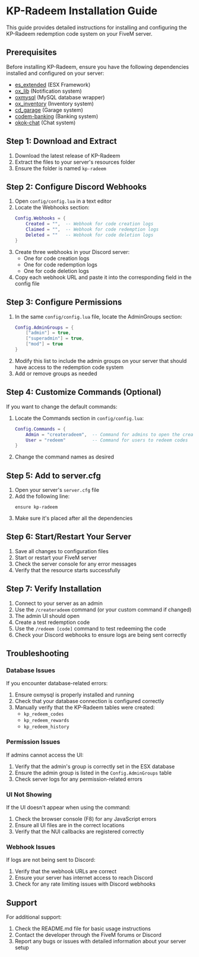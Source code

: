 # KP-Radeem Installation Guide

This guide provides detailed instructions for installing and configuring the KP-Radeem redemption code system on your FiveM server.

## Prerequisites

Before installing KP-Radeem, ensure you have the following dependencies installed and configured on your server:

- [es_extended](https://github.com/esx-framework/esx-legacy) (ESX Framework)
- [ox_lib](https://github.com/overextended/ox_lib) (Notification system)
- [oxmysql](https://github.com/overextended/oxmysql) (MySQL database wrapper)
- [ox_inventory](https://github.com/overextended/ox_inventory) (Inventory system)
- [cd_garage](https://github.com/dsheedes/cd_garage) (Garage system)
- [codem-banking](https://github.com/Codesign-Development/codem-banking) (Banking system)
- [okok-chat](https://okok.tebex.io/package/4724993) (Chat system)

## Step 1: Download and Extract

1. Download the latest release of KP-Radeem
2. Extract the files to your server's resources folder
3. Ensure the folder is named `kp-radeem`

## Step 2: Configure Discord Webhooks

1. Open `config/config.lua` in a text editor
2. Locate the Webhooks section:
   ```lua
   Config.Webhooks = {
       Created = "",  -- Webhook for code creation logs
       Claimed = "",  -- Webhook for code redemption logs
       Deleted = ""   -- Webhook for code deletion logs
   }
   ```
3. Create three webhooks in your Discord server:
   - One for code creation logs
   - One for code redemption logs
   - One for code deletion logs
4. Copy each webhook URL and paste it into the corresponding field in the config file

## Step 3: Configure Permissions

1. In the same `config/config.lua` file, locate the AdminGroups section:
   ```lua
   Config.AdminGroups = {
       ["admin"] = true,
       ["superadmin"] = true,
       ["mod"] = true
   }
   ```
2. Modify this list to include the admin groups on your server that should have access to the redemption code system
3. Add or remove groups as needed

## Step 4: Customize Commands (Optional)

If you want to change the default commands:

1. Locate the Commands section in `config/config.lua`:
   ```lua
   Config.Commands = {
       Admin = "createradeem",  -- Command for admins to open the creation UI
       User = "redeem"          -- Command for users to redeem codes
   }
   ```
2. Change the command names as desired

## Step 5: Add to server.cfg

1. Open your server's `server.cfg` file
2. Add the following line:
   ```
   ensure kp-radeem
   ```
3. Make sure it's placed after all the dependencies

## Step 6: Start/Restart Your Server

1. Save all changes to configuration files
2. Start or restart your FiveM server
3. Check the server console for any error messages
4. Verify that the resource starts successfully

## Step 7: Verify Installation

1. Connect to your server as an admin
2. Use the `/createradeem` command (or your custom command if changed)
3. The admin UI should open
4. Create a test redemption code
5. Use the `/redeem [code]` command to test redeeming the code
6. Check your Discord webhooks to ensure logs are being sent correctly

## Troubleshooting

### Database Issues

If you encounter database-related errors:

1. Ensure oxmysql is properly installed and running
2. Check that your database connection is configured correctly
3. Manually verify that the KP-Radeem tables were created:
   - `kp_redeem_codes`
   - `kp_redeem_rewards`
   - `kp_redeem_history`

### Permission Issues

If admins cannot access the UI:

1. Verify that the admin's group is correctly set in the ESX database
2. Ensure the admin group is listed in the `Config.AdminGroups` table
3. Check server logs for any permission-related errors

### UI Not Showing

If the UI doesn't appear when using the command:

1. Check the browser console (F8) for any JavaScript errors
2. Ensure all UI files are in the correct locations
3. Verify that the NUI callbacks are registered correctly

### Webhook Issues

If logs are not being sent to Discord:

1. Verify that the webhook URLs are correct
2. Ensure your server has internet access to reach Discord
3. Check for any rate limiting issues with Discord webhooks

## Support

For additional support:

1. Check the README.md file for basic usage instructions
2. Contact the developer through the FiveM forums or Discord
3. Report any bugs or issues with detailed information about your server setup